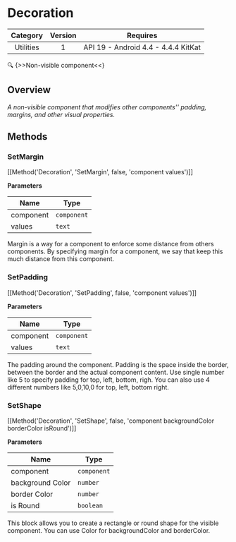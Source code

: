 # Decoration

| Category | Version | Requires |
|:--------:|:-------:|:--------:|
|Utilities|1|API 19 - Android 4.4 - 4.4.4 KitKat|

:mag: {>>Non-visible component<<}

## Overview

_A non-visible component that modifies other components'' padding, margins, and other visual properties._

## Methods

### SetMargin



[[Method('Decoration', 'SetMargin', false, 'component values')]]

**Parameters**

| Name | Type |
|------|------|
|component|`component`|
|values|`text`|


Margin is a way for a component to enforce some distance from others components. By specifying margin for a component, we say that keep this much distance from this component.

### SetPadding



[[Method('Decoration', 'SetPadding', false, 'component values')]]

**Parameters**

| Name | Type |
|------|------|
|component|`component`|
|values|`text`|


The padding around the component. Padding is the space inside the border, between the border and the actual component content. Use single number like 5 to specify padding for top, left, bottom, righ. You can also use 4 different numbers like 5,0,10,0 for top, left, bottom right.

### SetShape



[[Method('Decoration', 'SetShape', false, 'component backgroundColor borderColor isRound')]]

**Parameters**

| Name | Type |
|------|------|
|component|`component`|
|background Color|`number`|
|border Color|`number`|
|is Round|`boolean`|


This block allows you to create a rectangle or round shape for the visible component. You can use Color for backgroundColor and borderColor.